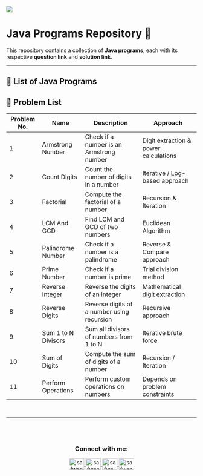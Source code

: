 <img src="https://media2.dev.to/dynamic/image/width=1000,height=420,fit=cover,gravity=auto,format=auto/https%3A%2F%2Fdev-to-uploads.s3.amazonaws.com%2Fuploads%2Farticles%2F6gsw2jl53ye6aabdndqg.png">

# Java Programs Repository 🚀

This repository contains a collection of **Java programs**, each with its respective **question link** and **solution link**.

---

## 📖 List of Java Programs

## 🔹 Problem List  

| Problem No. | Name                     | Description                                      | Approach             |
|------------|--------------------------|------------------------------------------------|----------------------|
| 1          | Armstrong Number         | Check if a number is an Armstrong number       | Digit extraction & power calculations |
| 2          | Count Digits              | Count the number of digits in a number         | Iterative / Log-based approach |
| 3          | Factorial                 | Compute the factorial of a number              | Recursion & Iteration |
| 4          | LCM And GCD               | Find LCM and GCD of two numbers                | Euclidean Algorithm |
| 5          | Palindrome Number         | Check if a number is a palindrome              | Reverse & Compare approach |
| 6          | Prime Number              | Check if a number is prime                     | Trial division method |
| 7          | Reverse Integer           | Reverse the digits of an integer               | Mathematical digit extraction |
| 8          | Reverse Digits            | Reverse digits of a number using recursion     | Recursive approach |
| 9          | Sum 1 to N Divisors       | Sum all divisors of numbers from 1 to N       | Iterative brute force |
| 10         | Sum of Digits             | Compute the sum of digits of a number         | Recursion / Iteration |
| 11         | Perform Operations        | Perform custom operations on numbers          | Depends on problem constraints |

<br>
<hr/>


<br><br>

<h3 align="center">Connect with me:</h3>
<p align="center">
       <a href="mailto:safwannasir49@gmail.com" target="blank">
        <img align="center" src="https://www.svgrepo.com/show/484206/mail.svg" alt="safwannasir49@gmail.com" height="30" width="40" />
    </a>
    <a href="https://twitter.com/SafwanNasir49" target="blank">
        <img align="center" src="https://raw.githubusercontent.com/rahuldkjain/github-profile-readme-generator/master/src/images/icons/Social/twitter.svg" alt="safwannasir" height="30" width="40" />
    </a>
    <a href="https://linkedin.com/in/safwan-nasir-955745219" target="blank">
        <img align="center" src="https://raw.githubusercontent.com/rahuldkjain/github-profile-readme-generator/master/src/images/icons/Social/linked-in-alt.svg" alt="safwa_nasir" height="30" width="40" />
    </a>
    <a href="https://github.com/safwannasir49" target="blank">
        <img align="center" src="https://raw.githubusercontent.com/rahuldkjain/github-profile-readme-generator/master/src/images/icons/Social/github.svg" alt="safwannasir49" height="30" width="40" />
    </a>
</p>
